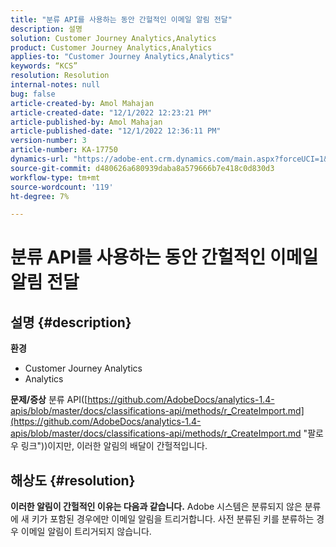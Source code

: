 ```yaml
---
title: "분류 API를 사용하는 동안 간헐적인 이메일 알림 전달"
description: 설명
solution: Customer Journey Analytics,Analytics
product: Customer Journey Analytics,Analytics
applies-to: "Customer Journey Analytics,Analytics"
keywords: “KCS”
resolution: Resolution
internal-notes: null
bug: false
article-created-by: Amol Mahajan
article-created-date: "12/1/2022 12:23:21 PM"
article-published-by: Amol Mahajan
article-published-date: "12/1/2022 12:36:11 PM"
version-number: 3
article-number: KA-17750
dynamics-url: "https://adobe-ent.crm.dynamics.com/main.aspx?forceUCI=1&pagetype=entityrecord&etn=knowledgearticle&id=d08d72ee-7271-ed11-9561-6045bd006793"
source-git-commit: d480626a680939daba8a579666b7e418c0d830d3
workflow-type: tm+mt
source-wordcount: '119'
ht-degree: 7%

---
```


# 분류 API를 사용하는 동안 간헐적인 이메일 알림 전달

## 설명 {#description}

<b>환경</b>
- Customer Journey Analytics
- Analytics



<b>문제/증상</b>
분류 API([https://github.com/AdobeDocs/analytics-1.4-apis/blob/master/docs/classifications-api/methods/r_CreateImport.md](https://github.com/AdobeDocs/analytics-1.4-apis/blob/master/docs/classifications-api/methods/r_CreateImport.md "팔로우 링크"))이지만, 이러한 알림의 배달이 간헐적입니다.


## 해상도 {#resolution}

<b>이러한 알림이 간헐적인 이유는 다음과 같습니다.</b>
Adobe 시스템은 분류되지 않은 분류에 새 키가 포함된 경우에만 이메일 알림을 트리거합니다. 사전 분류된 키를 분류하는 경우 이메일 알림이 트리거되지 않습니다.
